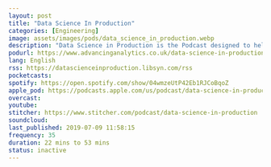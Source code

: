 ```yaml
---
layout: post
title: "Data Science In Production"
categories: [Engineering]
image: assets/images/pods/data_science_in_production.webp
description: "Data Science in Production is the Podcast designed to help Data Scientists and Machine Learning Engineers get their models in to production faster. We focus on the tool, techniques and people of machine learning."
podurl: https://www.advancinganalytics.co.uk/data-science-in-production
lang: English
rss: https://datascienceinproduction.libsyn.com/rss
pocketcasts:
spotify: https://open.spotify.com/show/04wmzeUtP42Eb1RJCoBqoZ
apple_pod: https://podcasts.apple.com/us/podcast/data-science-in-production/id1455613667
overcast:
youtube:
stitcher: https://www.stitcher.com/podcast/data-science-in-production
soundcloud:
last_published: 2019-07-09 11:58:15
frequency: 35
duration: 22 mins to 53 mins
status: inactive
---
```

